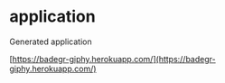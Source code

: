 # application
Generated application

[https://badegr-giphy.herokuapp.com/](https://badegr-giphy.herokuapp.com/)
